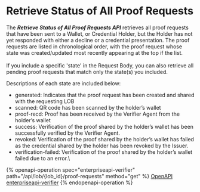 # Retrieve Status of All Proof Requests

The _**Retrieve Status of All Proof Requests API**_ retrieves all proof requests that have been sent to a Wallet, or Credential Holder, but the Holder has not yet responded with either a decline or a credential presentation. The proof requests are listed in chronological order, with the proof request whose state was created/updated most recently appearing at the top if the list. \
\
If you include a specific 'state' in the Request Body, you can also retrieve all pending proof requests that match only the state(s) you included.&#x20;

Descriptions of each state are included below:

* generated: Indicates that the proof request has been created and shared with the requesting LOB
* scanned: QR code has been scanned by the holder’s wallet
* proof-recd: Proof has been received by the Verifier Agent from the holder’s wallet
* success: Verification of the proof shared by the holder’s wallet has been successfully verified by the Verifier Agent.
* revoked: Verification of the proof shared by the holder’s wallet has failed as the credential shared by the holder has been revoked by the Issuer.
* verification-failed: Verification of the proof shared by the holder’s wallet failed due to an error.\




{% openapi-operation spec="enterpriseapi-verifier" path="/api/lob/{lob_id}/proof-requests" method="get" %}
[OpenAPI enterpriseapi-verifier](https://gitbook-x-prod-openapi.4401d86825a13bf607936cc3a9f3897a.r2.cloudflarestorage.com/raw/331b7c3100ddd55448b1badaba450b08f53a172d4f1d9ebc1b13438fec9fe950.txt?X-Amz-Algorithm=AWS4-HMAC-SHA256&X-Amz-Content-Sha256=UNSIGNED-PAYLOAD&X-Amz-Credential=dce48141f43c0191a2ad043a6888781c%2F20250703%2Fauto%2Fs3%2Faws4_request&X-Amz-Date=20250703T134428Z&X-Amz-Expires=172800&X-Amz-Signature=b8f46165757a3d4a2addfbe635a680bbf3ac50ab77c82bff9989b6d0937ba77f&X-Amz-SignedHeaders=host&x-amz-checksum-mode=ENABLED&x-id=GetObject)
{% endopenapi-operation %}





